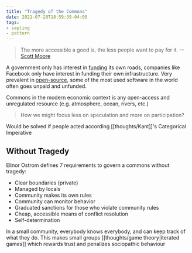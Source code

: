 ```yaml
---
title: "Tragedy of the Commons"
date: 2021-07-28T18:59:39-04:00
tags:
- sapling
- pattern
---
```


> The more accessible a good is, the less people want to pay for it. --[Scott Moore](https://scott.mirror.xyz/7nKKV4x17rVkZL9_C0vVL3Vax2rv1H1ciigleEgBAOw)

A government only has interest in [funding](thoughts/funding.md) its own roads, companies like Facebook only have interest in funding their own infrastructure. Very prevalent in [open-source](posts/paid-open-source.md), some of the most used software in the world often goes unpaid and unfunded.

Commons in the modern economic context is any open-access and unregulated resource (e.g. atmosphere, ocean, rivers, etc.)

> How we might focus less on speculation and more on participation?


Would be solved if people acted according [[thoughts/Kant]]'s Categorical Imperative

## Without Tragedy
Elinor Ostrom defines 7 requirements to govern a commons without tragedy:

-   Clear boundaries (private)
-   Managed by locals
-   Community makes its own rules
-   Community can monitor behavior
-   Graduated sanctions for those who violate community rules
-   Cheap, accessible means of conflict resolution
-   Self-determination

In a small community, everybody knows everybody, and can keep track of what they do. This makes small groups [[thoughts/game theory|iterated games]] which rewards trust and penalizes sociopathic behaviour